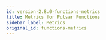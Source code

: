 ```yaml
---
id: version-2.8.0-functions-metrics
title: Metrics for Pulsar Functions
sidebar_label: Metrics
original_id: functions-metrics
---
```


